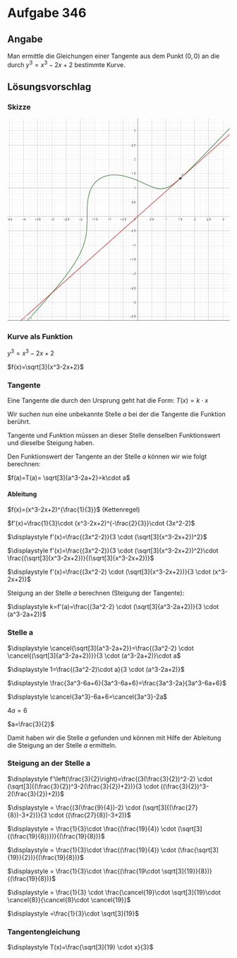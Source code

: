 # Aufgabe 346
## Angabe

Man ermittle die Gleichungen einer Tangente aus dem Punkt $(0,0)$ an die durch $y^3=x^3-2x+2$ bestimmte Kurve.

## Lösungsvorschlag

### Skizze

![7e028e91767339ae241addd832769c51.png](./media/7e028e91767339ae241addd832769c51.png)

### Kurve als Funktion

$y^3=x^3-2x+2$

$f(x)=\sqrt[3]{x^3-2x+2}$

### Tangente

Eine Tangente die durch den Ursprung geht hat die Form: $T(x)=k\cdot x$

Wir suchen nun eine unbekannte Stelle $a$ bei der die Tangente die Funktion berührt.

Tangente und Funktion müssen an dieser Stelle denselben Funktionswert und dieselbe Steigung haben.

Den Funktionswert der Tangente an der Stelle $a$ können wir wie folgt berechnen:

$f(a)=T(a)= \sqrt[3]{a^3-2a+2}=k\cdot a$

#### Ableitung

$f(x)=(x^3-2x+2)^{\frac{1}{3}}$ (Kettenregel)

$f'(x)=\frac{1}{3}\cdot (x^3-2x+2)^{-\frac{2}{3}}\cdot (3x^2-2)$

$\displaystyle f'(x)=\frac{(3x^2-2)}{3 \cdot (\sqrt[3]{x^3-2x+2})^2}$

$\displaystyle f'(x)=\frac{(3x^2-2)}{3 \cdot (\sqrt[3]{x^3-2x+2})^2}\cdot \frac{(\sqrt[3]{x^3-2x+2})}{(\sqrt[3]{x^3-2x+2})}$

$\displaystyle f'(x)=\frac{(3x^2-2) \cdot (\sqrt[3]{x^3-2x+2})}{3 \cdot (x^3-2x+2)}$

Steigung an der Stelle $a$ berechnen (Steigung der Tangente):

$\displaystyle k=f'(a)=\frac{(3a^2-2) \cdot (\sqrt[3]{a^3-2a+2})}{3 \cdot (a^3-2a+2)}$

### Stelle a 

$\displaystyle \cancel{\sqrt[3]{a^3-2a+2}}=\frac{(3a^2-2) \cdot \cancel{(\sqrt[3]{a^3-2a+2})}}{3 \cdot (a^3-2a+2)}\cdot a$

$\displaystyle 1=\frac{(3a^2-2)\cdot a}{3 \cdot (a^3-2a+2)}$

$\displaystyle \frac{3a^3-6a+6}{3a^3-6a+6}=\frac{3a^3-2a}{3a^3-6a+6}$

$\displaystyle \cancel{3a^3}-6a+6=\cancel{3a^3}-2a$

$4a=6$

$a=\frac{3}{2}$

Damit haben wir die Stelle $a$ gefunden und können mit Hilfe der Ableitung die Steigung an der Stelle $a$ ermitteln.

### Steigung an der Stelle a

$\displaystyle f'\left(\frac{3}{2}\right)=\frac{(3(\frac{3}{2})^2-2) \cdot (\sqrt[3]{(\frac{3}{2})^3-2(\frac{3}{2})+2})}{3 \cdot ((\frac{3}{2})^3-2(\frac{3}{2})+2)}$

$\displaystyle = \frac{(3(\frac{9}{4})-2) \cdot (\sqrt[3]{(\frac{27}{8})-3+2})}{3 \cdot ((\frac{27}{8})-3+2)}$

$\displaystyle = \frac{1}{3}\cdot \frac{(\frac{19}{4}) \cdot (\sqrt[3]{(\frac{19}{8})})}{(\frac{19}{8})}$

$\displaystyle = \frac{1}{3}\cdot \frac{(\frac{19}{4}) \cdot (\frac{\sqrt[3]{19}}{2})}{(\frac{19}{8})}$

$\displaystyle = \frac{1}{3}\cdot \frac{(\frac{19\cdot \sqrt[3]{19}}{8})}{(\frac{19}{8})}$

$\displaystyle = \frac{1}{3} \cdot \frac{\cancel{19}\cdot \sqrt[3]{19}\cdot \cancel{8}}{\cancel{8}\cdot \cancel{19}}$

$\displaystyle =\frac{1}{3}\cdot \sqrt[3]{19}$

### Tangentengleichung

$\displaystyle T(x)=\frac{\sqrt[3]{19} \cdot x}{3}$


